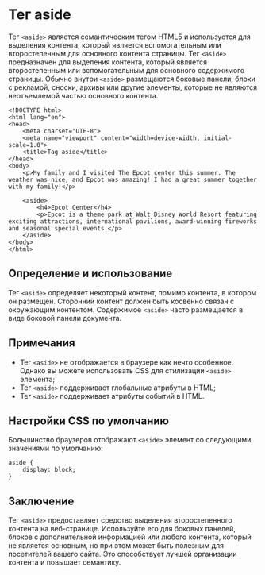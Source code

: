 # Тег aside

Тег ``<aside>`` является семантическим тегом HTML5 и используется для выделения контента, который является вспомогательным или второстепенным для основного контента страницы. Тег ``<aside>`` предназначен для выделения контента, который является второстепенным или вспомогательным для основного содержимого страницы. Обычно внутри ``<aside>`` размещаются боковые панели, блоки с рекламой, сноски, архивы или другие элементы, которые не являются неотъемлемой частью основного контента.

```
<!DOCTYPE html>
<html lang="en">
<head>
    <meta charset="UTF-8">
    <meta name="viewport" content="width=device-width, initial-scale=1.0">
    <title>Tag aside</title>
</head>
<body>
    <p>My family and I visited The Epcot center this summer. The weather was nice, and Epcot was amazing! I had a great summer together with my family!</p>

    <aside>
        <h4>Epcot Center</h4>
        <p>Epcot is a theme park at Walt Disney World Resort featuring exciting attractions, international pavilions, award-winning fireworks and seasonal special events.</p>
    </aside>
</body>
</html>
```

## Определение и использование

Тег ``<aside>`` определяет некоторый контент, помимо контента, в котором он размещен. Сторонний контент должен быть косвенно связан с окружающим контентом. Содержимое ``<aside>`` часто размещается в виде боковой панели документа.

## Примечания

- Тег ``<aside>`` не отображается в браузере как нечто особенное. Однако вы можете использовать CSS для стилизации ``<aside>`` элемента;
- Тег ``<aside>`` поддерживает глобальные атрибуты в HTML;
- Тег ``<aside>`` поддерживает атрибуты событий в HTML.

## Настройки CSS по умолчанию

Большинство браузеров отображают ``<aside>`` элемент со следующими значениями по умолчанию:

```
aside {
    display: block;
}
```

## Заключение

Тег ``<aside>`` предоставляет средство выделения второстепенного контента на веб-странице. Используйте его для боковых панелей, блоков с дополнительной информацией или любого контента, который не является основным, но при этом может быть полезным для посетителей вашего сайта. Это способствует лучшей организации контента и повышает семантику.